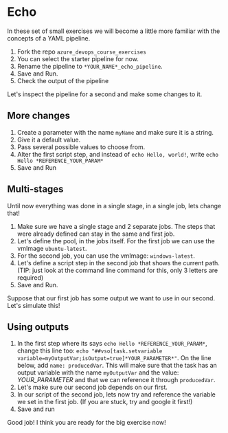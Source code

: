 # Echo
In these set of small exercises we will become a little more familiar with the concepts of a YAML pipeline.

1. Fork the repo `azure_devops_course_exercises`
2. You can select the starter pipeline for now.
3. Rename the pipeline to `*YOUR_NAME*_echo_pipeline`.
4. Save and Run.
5. Check the output of the pipeline

Let's inspect the pipeline for a second and make some changes to it.

## More changes

1. Create a parameter with the name `myName` and make sure it is a string.
2. Give it a default value.
3. Pass several possible values to choose from.
4. Alter the first script step, and instead of `echo Hello, world!`, 
write `echo Hello *REFERENCE_YOUR_PARAM*`
5. Save and Run

## Multi-stages
Until now everything was done in a single stage, in a single job, lets change that!

1. Make sure we have a single stage and 2 separate jobs. 
The steps that were already defined can stay in the same and first job.
2. Let's define the pool, in the jobs itself. 
For the first job we can use the vmImage `ubuntu-latest`.
3. For the second job, you can use the vmImage: `windows-latest`.
4. Let's define a script step in the second job that shows the current path.
   (TIP: just look at the command line command for this, only 3 letters are required)
5. Save and Run.

Suppose that our first job has some output we want to use in our second.
Let's simulate this! 

## Using outputs

1. In the first step where its says `echo Hello *REFERENCE_YOUR_PARAM*`, change this line too: `echo "##vso[task.setvariable variable=myOutputVar;isOutput=true]*YOUR_PARAMETER*"`.
On the line below, add `name: producedVar`. This will make sure that the task has an output variable with the name `myOutputVar` and the value: *YOUR_PARAMETER* and that we can reference it through `producedVar`.
2. Let's make sure our second job depends on our first.
3. In our script of the second job, lets now try and reference the variable we set in the first job.
   (If you are stuck, try and google it first!)
4. Save and run

Good job! I think you are ready for the big exercise now!